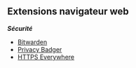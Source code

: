 ## Extensions navigateur web

__*Sécurité*__
- [Bitwarden](https://bitwarden.com/)
- [Privacy Badger](https://www.eff.org/fr/node/99095)
- [HTTPS Everywhere](https://www.eff.org/fr/https-everywhere)
